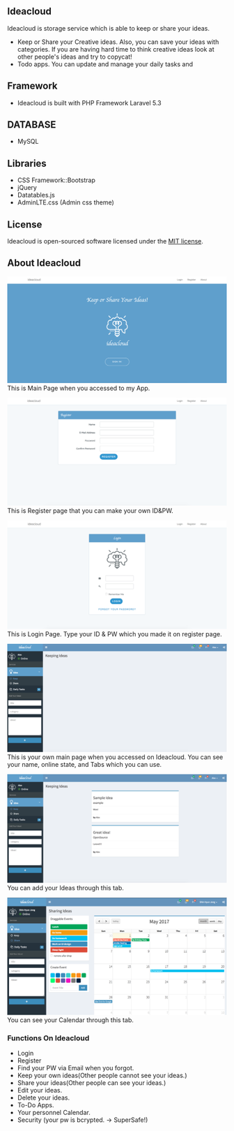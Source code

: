 



## Ideacloud

Ideacloud is storage service which is able to keep or share your ideas.

- Keep or Share your Creative ideas. Also, you can save your ideas with categories. If you are having hard time to think creative ideas look at other people's ideas and try to copycat!
- Todo apps. You can update and manage your daily tasks and 
 
## Framework
- Ideacloud is built with PHP Framework Laravel 5.3

## DATABASE
- MySQL

## Libraries
- CSS Framework::Bootstrap
- jQuery
- Datatables.js
- AdminLTE.css (Admin css theme)


## License

Ideacloud is open-sourced software licensed under the [MIT license](http://opensource.org/licenses/MIT).

## About Ideacloud
![mainpage](./img/main.png)
This is Main Page when you accessed to my App.

![registerpage](./img/register.png)
This is Register page that you can make your own ID&PW.

![loginpage](./img/login.png)
This is Login Page. Type your ID & PW which you made it on register page.

![mainpage](./img/mainlogin.png)
This is your own main page when you accessed on Ideacloud. You can see your name, online state, and Tabs which you can use.

![mainpage](./img/add.png)
You can add your Ideas through this tab.

![mainpage](./img/calendar.png)
You can see your Calendar through this tab.



### Functions On Ideacloud

* Login
* Register
* Find your PW via Email when you forgot.
* Keep your own ideas(Other people cannot see your ideas.)
* Share your ideas(Other people can see your ideas.)
* Edit your ideas.
* Delete your ideas.
* To-Do Apps.
* Your personnel Calendar.
* Security (your pw is bcrypted. -> SuperSafe!)









